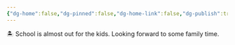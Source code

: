 ```yaml
---
{"dg-home":false,"dg-pinned":false,"dg-home-link":false,"dg-publish":true,"tags":["dgblip"],"disabled rules":["yaml-title","yaml-title-alias","file-name-heading"],"title":"philipp on mastodon @ 2024-07-04","created-date":"2024-07-04T20:07:25","id":112730023244560220,"updated-date":"2025-05-02T08:50:44","dg-path":"blips/112730023244560221.md","permalink":"/blips/112730023244560221/","dgPassFrontmatter":true}
---
```



🏝️ School is almost out for the kids. Looking forward to some family time.



